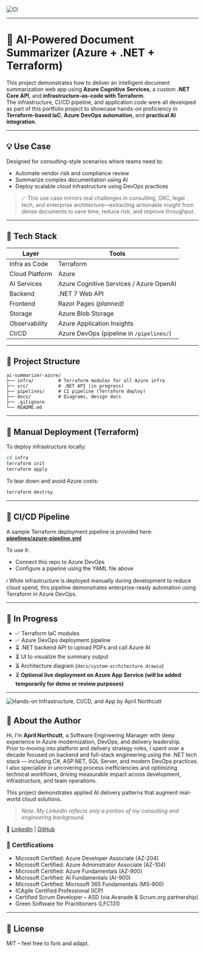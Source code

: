 ![CI](https://github.com/aprillnorthcutt/ai-summarizer-azure/actions/workflows/ci.yml/badge.svg)

---

# 🧠 AI-Powered Document Summarizer (Azure + .NET + Terraform)

This project demonstrates how to deliver an intelligent document summarization web app using **Azure Cognitive Services**, a custom **.NET Core API**, and **infrastructure-as-code with Terraform**.  
The infrastructure, CI/CD pipeline, and application code were all developed as part of this portfolio project to showcase hands-on proficiency in **Terraform-based IaC**, **Azure DevOps automation**, and **practical AI integration**.

---

## 💡 Use Case

Designed for consulting-style scenarios where teams need to:

- Automate vendor risk and compliance review  
- Summarize complex documentation using AI  
- Deploy scalable cloud infrastructure using DevOps practices  

> ✅ This use case mirrors real challenges in consulting, GRC, legal tech, and enterprise architecture—extracting actionable insight from dense documents to save time, reduce risk, and improve throughput.

---

## 🔧 Tech Stack

| Layer          | Tools                                      |
|----------------|--------------------------------------------|
| Infra as Code  | Terraform                                  |
| Cloud Platform | Azure                                      |
| AI Services    | Azure Cognitive Services / Azure OpenAI    |
| Backend        | .NET 7 Web API                             |
| Frontend       | Razor Pages *(planned)*                    |
| Storage        | Azure Blob Storage                         |
| Observability  | Azure Application Insights                 |
| CI/CD          | Azure DevOps (pipeline in `/pipelines/`)   |

---

## 📂 Project Structure

```
ai-summarizer-azure/
├── infra/         # Terraform modules for all Azure infra
├── src/           # .NET API (in progress)
├── pipelines/     # CI pipeline (Terraform deploy)
├── docs/          # Diagrams, design docs
├── .gitignore
└── README.md
```

---

## 🚀 Manual Deployment (Terraform)

To deploy infrastructure locally:

```bash
cd infra
terraform init
terraform apply
```

To tear down and avoid Azure costs:

```bash
terraform destroy
```

---

## 🔄 CI/CD Pipeline

A sample Terraform deployment pipeline is provided here:  
[**pipelines/azure-pipeline.yml**](https://github.com/aprillnorthcutt/ai-summarizer-azure/blob/main/pipelines/azure-pipeline.yml)

To use it:

- Connect this repo to Azure DevOps  
- Configure a pipeline using the YAML file above  

ℹ️ While infrastructure is deployed manually during development to reduce cloud spend, this pipeline demonstrates enterprise-ready automation using Terraform in Azure DevOps.

---

## 🧪 In Progress

- ✅ Terraform IaC modules  
- ✅ Azure DevOps deployment pipeline  
- ⏳ .NET backend API to upload PDFs and call Azure AI  
- ⏳ UI to visualize the summary output  
- ⏳ Architecture diagram (`docs/system-architecture.drawio`)  
- ⏳ **Optional live deployment on Azure App Service (will be added temporarily for demo or review purposes)**
  
---
![Hands-on Infrastructure, CI/CD, and App by April Northcutt](https://img.shields.io/badge/built%20and%20coded%20by-April%20Northcutt-blueviolet)

## 👋 About the Author

Hi, I’m **April Northcutt**, a Software Engineering Manager with deep experience in Azure modernization, DevOps, and delivery leadership.  
Prior to moving into platform and delivery strategy roles, I spent over a decade focused on backend and full-stack engineering using the .NET tech stack — including C#, ASP.NET, SQL Server, and modern DevOps practices.  
I also specialize in uncovering process inefficiencies and optimizing technical workflows, driving measurable impact across development, infrastructure, and team operations.  

This project demonstrates applied AI delivery patterns that augment real-world cloud solutions.

> *Note: My LinkedIn reflects only a portion of my consulting and engineering background.*

🔗 [LinkedIn](https://www.linkedin.com/in/aprillnorthcutt) | [GitHub](https://github.com/aprillnorthcutt)

### 🏅 Certifications

- Microsoft Certified: Azure Developer Associate (AZ-204)  
- Microsoft Certified: Azure Administrator Associate (AZ-104)  
- Microsoft Certified: Azure Fundamentals (AZ-900)  
- Microsoft Certified: AI Fundamentals (AI-900)  
- Microsoft Certified: Microsoft 365 Fundamentals (MS-900)  
- ICAgile Certified Professional (ICP)  
- Certified Scrum Developer – ASD (via Avanade & Scrum.org partnership)  
- Green Software for Practitioners (LFC131)



---

## 📄 License

MIT – feel free to fork and adapt.
